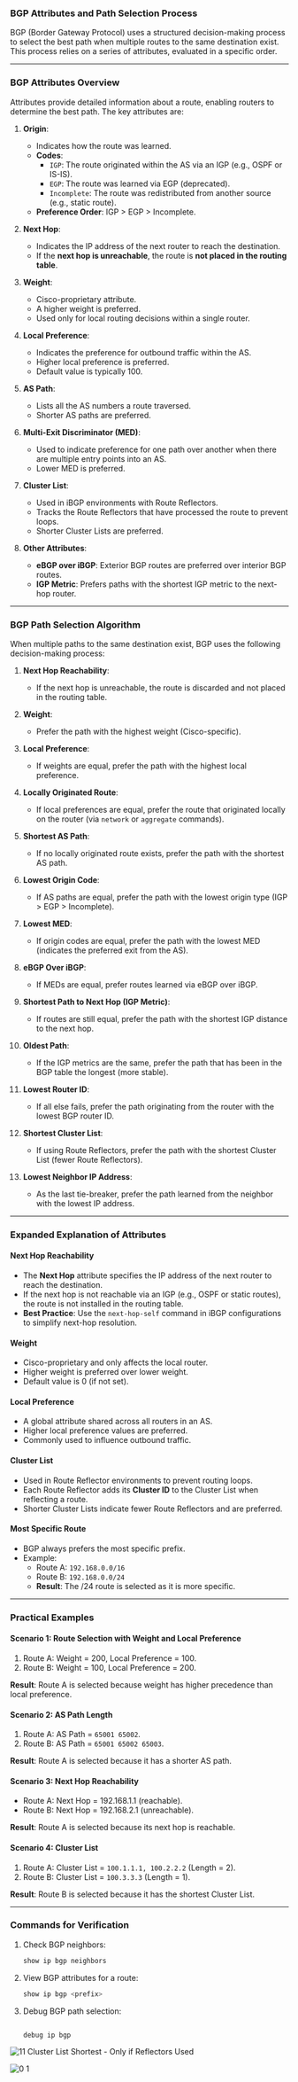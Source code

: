 ### **BGP Attributes and Path Selection Process**

BGP (Border Gateway Protocol) uses a structured decision-making process to select the best path when multiple routes to the same destination exist. This process relies on a series of attributes, evaluated in a specific order.

---

### **BGP Attributes Overview**

Attributes provide detailed information about a route, enabling routers to determine the best path. The key attributes are:

1. **Origin**:
   - Indicates how the route was learned.
   - **Codes**:
     - `IGP`: The route originated within the AS via an IGP (e.g., OSPF or IS-IS).
     - `EGP`: The route was learned via EGP (deprecated).
     - `Incomplete`: The route was redistributed from another source (e.g., static route).
   - **Preference Order**: IGP > EGP > Incomplete.

2. **Next Hop**:
   - Indicates the IP address of the next router to reach the destination.
   - If the **next hop is unreachable**, the route is **not placed in the routing table**.

3. **Weight**:
   - Cisco-proprietary attribute.
   - A higher weight is preferred.
   - Used only for local routing decisions within a single router.

4. **Local Preference**:
   - Indicates the preference for outbound traffic within the AS.
   - Higher local preference is preferred.
   - Default value is typically 100.

5. **AS Path**:
   - Lists all the AS numbers a route traversed.
   - Shorter AS paths are preferred.

6. **Multi-Exit Discriminator (MED)**:
   - Used to indicate preference for one path over another when there are multiple entry points into an AS.
   - Lower MED is preferred.

7. **Cluster List**:
   - Used in iBGP environments with Route Reflectors.
   - Tracks the Route Reflectors that have processed the route to prevent loops.
   - Shorter Cluster Lists are preferred.

8. **Other Attributes**:
   - **eBGP over iBGP**: Exterior BGP routes are preferred over interior BGP routes.
   - **IGP Metric**: Prefers paths with the shortest IGP metric to the next-hop router.

---

### **BGP Path Selection Algorithm**

When multiple paths to the same destination exist, BGP uses the following decision-making process:

1. **Next Hop Reachability**:
   - If the next hop is unreachable, the route is discarded and not placed in the routing table.

2. **Weight**:
   - Prefer the path with the highest weight (Cisco-specific).

3. **Local Preference**:
   - If weights are equal, prefer the path with the highest local preference.

4. **Locally Originated Route**:
   - If local preferences are equal, prefer the route that originated locally on the router (via `network` or `aggregate` commands).

5. **Shortest AS Path**:
   - If no locally originated route exists, prefer the path with the shortest AS path.

6. **Lowest Origin Code**:
   - If AS paths are equal, prefer the path with the lowest origin type (IGP > EGP > Incomplete).

7. **Lowest MED**:
   - If origin codes are equal, prefer the path with the lowest MED (indicates the preferred exit from the AS).

8. **eBGP Over iBGP**:
   - If MEDs are equal, prefer routes learned via eBGP over iBGP.

9. **Shortest Path to Next Hop (IGP Metric)**:
   - If routes are still equal, prefer the path with the shortest IGP distance to the next hop.

10. **Oldest Path**:
    - If the IGP metrics are the same, prefer the path that has been in the BGP table the longest (more stable).

11. **Lowest Router ID**:
    - If all else fails, prefer the path originating from the router with the lowest BGP router ID.

12. **Shortest Cluster List**:
    - If using Route Reflectors, prefer the path with the shortest Cluster List (fewer Route Reflectors).

13. **Lowest Neighbor IP Address**:
    - As the last tie-breaker, prefer the path learned from the neighbor with the lowest IP address.

---

### **Expanded Explanation of Attributes**

#### **Next Hop Reachability**
- The **Next Hop** attribute specifies the IP address of the next router to reach the destination.
- If the next hop is not reachable via an IGP (e.g., OSPF or static routes), the route is not installed in the routing table.
- **Best Practice**: Use the `next-hop-self` command in iBGP configurations to simplify next-hop resolution.

#### **Weight**
- Cisco-proprietary and only affects the local router.
- Higher weight is preferred over lower weight.
- Default value is 0 (if not set).

#### **Local Preference**
- A global attribute shared across all routers in an AS.
- Higher local preference values are preferred.
- Commonly used to influence outbound traffic.

#### **Cluster List**
- Used in Route Reflector environments to prevent routing loops.
- Each Route Reflector adds its **Cluster ID** to the Cluster List when reflecting a route.
- Shorter Cluster Lists indicate fewer Route Reflectors and are preferred.

#### **Most Specific Route**
- BGP always prefers the most specific prefix.
- Example:
  - Route A: `192.168.0.0/16`
  - Route B: `192.168.0.0/24`
  - **Result**: The /24 route is selected as it is more specific.

---

### **Practical Examples**

#### **Scenario 1: Route Selection with Weight and Local Preference**
1. Route A: Weight = 200, Local Preference = 100.
2. Route B: Weight = 100, Local Preference = 200.

**Result**: Route A is selected because weight has higher precedence than local preference.

#### **Scenario 2: AS Path Length**
1. Route A: AS Path = `65001 65002`.
2. Route B: AS Path = `65001 65002 65003`.

**Result**: Route A is selected because it has a shorter AS path.

#### **Scenario 3: Next Hop Reachability**
- Route A: Next Hop = 192.168.1.1 (reachable).
- Route B: Next Hop = 192.168.2.1 (unreachable).

**Result**: Route A is selected because its next hop is reachable.

#### **Scenario 4: Cluster List**
1. Route A: Cluster List = `100.1.1.1, 100.2.2.2` (Length = 2).
2. Route B: Cluster List = `100.3.3.3` (Length = 1).

**Result**: Route B is selected because it has the shortest Cluster List.

---

### **Commands for Verification**
1. Check BGP neighbors:
   ```bash
   show ip bgp neighbors
   ```
2. View BGP attributes for a route:
   ```bash
   show ip bgp <prefix>
   ```
3. Debug BGP path selection:
   ```bash![Uploading 0.0.jpg…]()

   debug ip bgp
   ```

![11 Cluster List Shortest - Only if Reflectors Used](https://github.com/user-attachments/assets/03f2ab66-a227-473f-ba08-31b85ffd4e2e)



![0 1](https://github.com/user-attachments/assets/ca8af150-bf11-4374-a153-2e0f01b03972)


